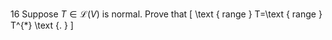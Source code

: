 16 Suppose $T \in \mathcal{L}(V)$ is normal. Prove that
\[
\text { range } T=\text { range } T^{*} \text {. }
\]
